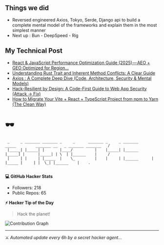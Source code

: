 ## Things we did 

- Reversed engineered Axios, Tokyo, Serde, Django api to build a complete mental model of the frameworks and explain them in the most simplest manner
- Next up : Bun - DeepSpeed - Rig 


## My Technical Post 

<!-- BLOG-POST-LIST:START -->
- [React &amp; JavaScript Performance Optimization Guide &lpar;2025&rpar; — AEO + GEO Optimized for Region…](https://medium.com/@md.abir1203/react-javascript-performance-optimization-guide-2025-aeo-geo-optimized-for-region-126acb8a9511?source=rss-b62bf3bb75c7------2)
- [Understanding Rust Trait and Inherent Method Conflicts: A Clear Guide](https://blog.stackademic.com/understanding-rust-trait-and-inherent-method-conflicts-a-clear-guide-8845e259a32e?source=rss-b62bf3bb75c7------2)
- [Axios : A Complete Deep Dive &lpar;Code, Architecture, Security &amp; Mental Models&rpar;](https://levelup.gitconnected.com/axios-under-the-hood-a-complete-deep-dive-code-architecture-security-mental-models-6adf049742f8?source=rss-b62bf3bb75c7------2)
- [Hack-Resilient by Design: A Code-First Guide to Web App Security &lpar;Attack → Fix&rpar;](https://levelup.gitconnected.com/hack-resilient-by-design-a-code-first-guide-to-web-app-security-attack-fix-a23d84e2e0ca?source=rss-b62bf3bb75c7------2)
- [How to Migrate Your Vite + React + TypeScript Project from npm to Yarn &lpar;The Clean Way&rpar;](https://levelup.gitconnected.com/how-to-migrate-your-vite-react-typescript-project-from-npm-to-yarn-the-clean-way-051001020f36?source=rss-b62bf3bb75c7------2)
<!-- BLOG-POST-LIST:END -->

# 🕶️ 

```
 _     _ _______ _______ _     _      _______ _     _ _______       _____         _______ __   _ _______ _______   /
 |_____| |_____| |       |____/          |    |_____| |______      |_____] |      |_____| | \  | |______    |     / 
 |     | |     | |_____  |    \_         |    |     | |______      |       |_____ |     | |  \_| |______    |    .  
                                                                                                                    
```

**💻 GitHub Hacker Stats**
- Followers: 218
- Public Repos: 65

**⚡ Hacker Tip of the Day**  
> Hack the planet!

![Contribution Graph](https://github-readme-activity-graph.vercel.app/graph?username=mdabir1203&theme=tokyo-night)

---
⚔️ *Automated update every 6h by a secret hacker agent...*
